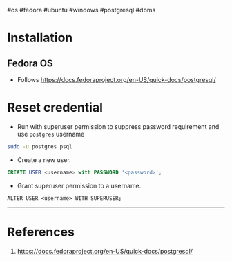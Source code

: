 #os #fedora #ubuntu #windows #postgresql #dbms 

# Installation
## Fedora OS
- Follows https://docs.fedoraproject.org/en-US/quick-docs/postgresql/

# Reset credential
- Run with superuser permission to suppress password requirement and use `postgres` username 
```bash
sudo -u postgres psql
```

- Create a new user.
```sql
CREATE USER <username> with PASSWORD '<password>';
```

- Grant superuser permission to a username.
```postgresql
ALTER USER <username> WITH SUPERUSER;
```
---
# References
1. https://docs.fedoraproject.org/en-US/quick-docs/postgresql/